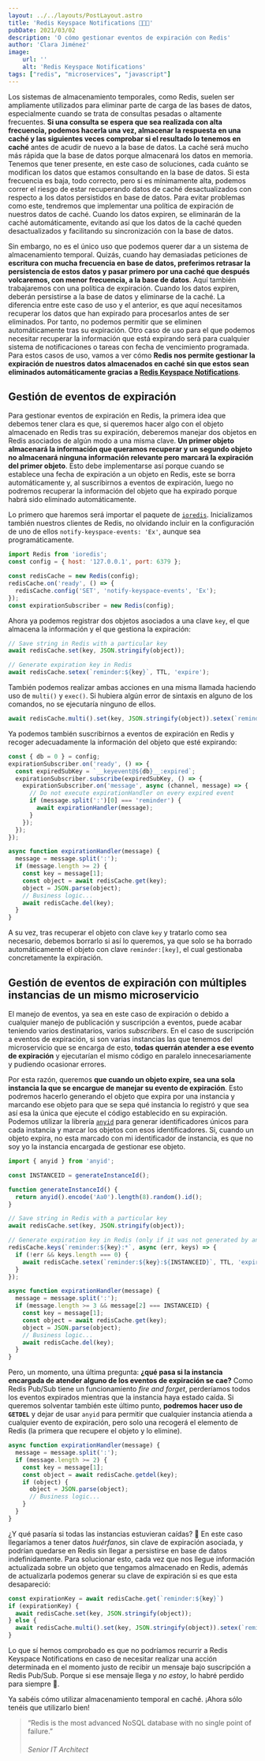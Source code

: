 ```yaml
---
layout: ../../layouts/PostLayout.astro
title: 'Redis Keyspace Notifications 👩🏻‍💻'
pubDate: 2021/03/02
description: 'O cómo gestionar eventos de expiración con Redis'
author: 'Clara Jiménez'
image:
    url: '' 
    alt: 'Redis Keyspace Notifications'
tags: ["redis", "microservices", "javascript"]
---
```

Los sistemas de almacenamiento temporales, como Redis, suelen ser ampliamente utilizados para eliminar parte de carga de las bases de datos, especialmente cuando se trata de consultas pesadas o altamente frecuentes. **Si una consulta se espera que sea realizada con alta frecuencia, podemos hacerla una vez, almacenar la respuesta en una caché y las siguientes veces comprobar si el resultado lo tenemos en caché** antes de acudir de nuevo a la base de datos. La caché será mucho más rápida que la base de datos porque almacenará los datos en memoria. Tenemos que tener presente, en este caso de soluciones, cada cuánto se modifican los datos que estamos consultando en la base de datos. Si esta frecuencia es baja, todo correcto, pero si es mínimamente alta, podemos correr el riesgo de estar recuperando datos de caché desactualizados con respecto a los datos persistidos en base de datos. Para evitar problemas como este, tendremos que implementar una política de expiración de nuestros datos de caché. Cuando los datos expiren, se eliminarán de la caché automáticamente, evitando así que los datos de la caché queden desactualizados y facilitando su sincronización con la base de datos.

Sin embargo, no es el único uso que podemos querer dar a un sistema de almacenamiento temporal. Quizás, cuando hay demasiadas peticiones de **escritura con mucha frecuencia en base de datos, preferimos retrasar la persistencia de estos datos y pasar primero por una caché que después volcaremos, con menor frecuencia, a la base de datos**. Aquí también trabajaremos con una política de expiración. Cuando los datos expiren, deberán persistirse a la base de datos y eliminarse de la caché. La diferencia entre este caso de uso y el anterior, es que aquí necesitamos recuperar los datos que han expirado para procesarlos antes de ser eliminados. Por tanto, no podemos permitir que se eliminen automáticamente tras su expiración. Otro caso de uso para el que podemos necesitar recuperar la información que está expirando será para cualquier sistema de notificaciones o tareas con fecha de vencimiento programada. Para estos casos de uso, vamos a ver cómo **Redis nos permite gestionar la expiración de nuestros datos almacenados en caché sin que estos sean eliminados automáticamente gracias a [Redis Keyspace Notifications](https://redis.io/docs/manual/keyspace-notifications/)**.

Gestión de eventos de expiración
---------------------------------

Para gestionar eventos de expiración en Redis, la primera idea que debemos tener clara es que, si queremos hacer algo con el objeto almacenado en Redis tras su expiración, deberemos manejar dos objetos en Redis asociados de algún modo a una misma clave. **Un primer objeto almacenará la información que queramos recuperar y un segundo objeto no almacenará ninguna información relevante pero marcará la expiración del primer objeto**. Esto debe implementarse así porque cuando se establece una fecha de expiración a un objeto en Redis, este se borra automáticamente y, al suscribirnos a eventos de expiración, luego no podremos recuperar la información del objeto que ha expirado porque habrá sido eliminado automáticamente.

Lo primero que haremos será importar el paquete de [`ioredis`](https://www.npmjs.com/package/ioredis). Inicializamos también nuestros clientes de Redis, no olvidando incluir en la configuración de uno de ellos `notify-keyspace-events: 'Ex'`, aunque sea programáticamente.

```javascript
import Redis from 'ioredis';
const config = { host: '127.0.0.1', port: 6379 };

const redisCache = new Redis(config);
redisCache.on('ready', () => {
  redisCache.config('SET', 'notify-keyspace-events', 'Ex');
});
const expirationSubscriber = new Redis(config);
```

Ahora ya podemos registrar dos objetos asociados a una clave `key`, el que almacena la información y el que gestiona la expiración:

```javascript
// Save string in Redis with a particular key
await redisCache.set(key, JSON.stringify(object));

// Generate expiration key in Redis
await redisCache.setex(`reminder:${key}`, TTL, 'expire');
```

También podemos realizar ambas acciones en una misma llamada haciendo uso de `multi()` y `exec()`. Si hubiera algún error de sintaxis en alguno de los comandos, no se ejecutaría ninguno de ellos.

```javascript
await redisCache.multi().set(key, JSON.stringify(object)).setex(`reminder:${key}`, TTL, 'expire').exec();
```

Ya podemos también suscribirnos a eventos de expiración en Redis y recoger adecuadamente la información del objeto que esté expirando:

```javascript
const { db = 0 } = config;
expirationSubscriber.on('ready', () => {
  const expiredSubKey = `__keyevent@${db}__:expired`;
  expirationSubscriber.subscribe(expiredSubKey, () => {
    expirationSubscriber.on('message', async (channel, message) => {
      // Do not execute expirationHandler on every expired event
      if (message.split(':')[0] === 'reminder') {
        await expirationHandler(message);
      }
    });
  });
});

async function expirationHandler(message) {
  message = message.split(':');
  if (message.length >= 2) {
    const key = message[1];
    const object = await redisCache.get(key);
    object = JSON.parse(object);
    // Business logic...
    await redisCache.del(key);
  }
}
```

A su vez, tras recuperar el objeto con clave `key` y tratarlo como sea necesario, debemos borrarlo si así lo queremos, ya que solo se ha borrado automáticamente el objeto con clave `reminder:[key]`, el cual gestionaba concretamente la expiración.

Gestión de eventos de expiración con múltiples instancias de un mismo microservicio
-----------------------------------------------------------------------------------

El manejo de eventos, ya sea en este caso de expiración o debido a cualquier manejo de publicación y suscripción a eventos, puede acabar teniendo varios destinatarios, varios *subscribers*. En el caso de suscripción a eventos de expiración, si son varias instancias las que tenemos del microservicio que se encarga de esto, **todas querrán atender a ese evento de expiración** y ejecutarían el mismo código en paralelo innecesariamente y pudiendo ocasionar errores.

Por esta razón, queremos **que cuando un objeto expire, sea una sola instancia la que se encargue de manejar su evento de expiración**. Esto podremos hacerlo generando el objeto que expira por una instancia y marcando ese objeto para que se sepa qué instancia lo registró y que sea así esa la única que ejecute el código establecido en su expiración. Podemos utilizar la librería [`anyid`](https://www.npmjs.com/package/anyid) para generar identificadores únicos para cada instancia y marcar los objetos con esos identificadores. Si, cuando un objeto expira, no esta marcado con mi identificador de instancia, es que no soy yo la instancia encargada de gestionar ese objeto.

```javascript
import { anyid } from 'anyid';

const INSTANCEID = generateInstanceId();

function generateInstanceId() {
  return anyid().encode('Aa0').length(8).random().id();
}
```

```javascript
// Save string in Redis with a particular key
await redisCache.set(key, JSON.stringify(object));

// Generate expiration key in Redis (only if it was not generated by another instance before)
redisCache.keys(`reminder:${key}:*`, async (err, keys) => {
  if (!err && keys.length === 0) {
    await redisCache.setex(`reminder:${key}:${INSTANCEID}`, TTL, 'expire');
  }
});
```

```javascript
async function expirationHandler(message) {
  message = message.split(':');
  if (message.length >= 3 && message[2] === INSTANCEID) {
    const key = message[1];
    const object = await redisCache.get(key);
    object = JSON.parse(object);
    // Business logic...
    await redisCache.del(key);
  }
}
```

Pero, un momento, una última pregunta: **¿qué pasa si la instancia encargada de atender alguno de los eventos de expiración se cae?** Como Redis Pub/Sub tiene un funcionamiento *fire and forget*, perderíamos todos los eventos expirados mientras que la instancia haya estado caída. Si queremos solventar también este último punto, **podremos hacer uso de `GETDEL`** y dejar de usar `anyid` para permitir que cualquier instancia atienda a cualquier evento de expiración, pero solo una recogerá el elemento de Redis (la primera que recupere el objeto y lo elimine).

```javascript
async function expirationHandler(message) {
  message = message.split(':');
  if (message.length >= 2) {
    const key = message[1];
    const object = await redisCache.getdel(key);
    if (object) {
      object = JSON.parse(object);
      // Business logic...
    }
  }
}
```

¿Y qué pasaría si todas las instancias estuvieran caídas? 🫣 En este caso llegaríamos a tener datos *huérfanos*, sin clave de expiración asociada, y podrían quedarse en Redis sin llegar a persistirse en base de datos indefinidamente. Para solucionar esto, cada vez que nos llegue información actualizada sobre un objeto que tengamos almacenado en Redis, además de actualizarla podemos generar su clave de expiración si es que esta desapareció:

```javascript
const expirationKey = await redisCache.get(`reminder:${key}`)
if (expirationKey) {
  await redisCache.set(key, JSON.stringify(object));
} else {
  await redisCache.multi().set(key, JSON.stringify(object)).setex(`reminder:${key}`, TTL, 'expire').exec();
}
```

Lo que sí hemos comprobado es que no podríamos recurrir a Redis Keyspace Notifications en caso de necesitar realizar una acción determinada en el momento justo de recibir un mensaje bajo suscripción a Redis Pub/Sub. Porque si ese mensaje llega y *no estoy*, lo habré perdido para siempre 🥵.

Ya sabéis cómo utilizar almacenamiento temporal en caché. ¡Ahora sólo tenéis que utilizarlo bien!

> “Redis is the most advanced NoSQL database with no single point of failure.”
>
> ###### Senior IT Architect